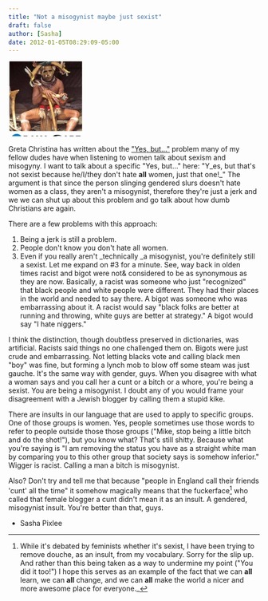 ```yaml
---
title: "Not a misogynist maybe just sexist"
draft: false
author: [Sasha]
date: 2012-01-05T08:29:09-05:00
---
```


![Somehow not racist, according to dude-logic](/uploads/2012/01/obama-racist-latest1-150x150.jpg)

Greta Christina has written about the ["Yes, but..."](http://freethoughtblogs.com/greta/2011/12/29/why-yes-but-is-the-wrong-response-to-misogyny/) problem many of my fellow dudes have when listening to women talk about sexism and misogyny. I want to talk about a specific "Yes, but..." here: "Y_es, but that's not sexist because he/I/they don't hate __all__ women, just that one!_" The argument is that since the person slinging gendered slurs doesn't hate women as a class, they aren't a misogynist, therefore they're just a jerk and we we can shut up about this problem and go talk about how dumb Christians are again.

There are a few problems with this approach:

1. Being a jerk is still a problem.
2. People don't know you don't hate all women.
3. Even if you really aren't _technically _a misogynist, you're definitely still a sexist.
Let me expand on #3 for a minute. See, way back in olden times racist and bigot were not&  considered to be as synonymous as they are now. Basically, a racist was someone who just "recognized" that black people and white people were different. They had their places in the world and needed to say there. A bigot was someone who was embarrassing about it. A racist would say "black folks are better at running and throwing, white guys are better at strategy." A bigot would say "I hate niggers."

I think the distinction, though doubtless preserved in dictionaries, was artificial. Racists said things no one challenged them on. Bigots were just crude and embarrassing. Not letting blacks vote and calling black men "boy" was fine, but forming a lynch mob to blow off some steam was just gauche. It's the same way with gender, guys. When you disagree with what a woman says and you call her a cunt or a bitch or a whore, you're being a sexist. You are being a misogynist. I doubt any of you would frame your disagreement with a Jewish blogger by calling them a stupid kike.

There are insults in our language that are used to apply to specific groups. One of those groups is women. Yes, people sometimes use those words to refer to people outside those those groups ("Mike, stop being a little bitch and do the shot!"), but you know what? That's still shitty. Because what you're saying is "I am removing the status you have as a straight white man by comparing you to this other group that society says is somehow inferior." Wigger is racist. Calling a man a bitch is misogynist.

Also? Don't try and tell me that because "people in England call their friends 'cunt' all the time" it somehow magically means that the  fuckerface[^1] who called that female blogger a cunt didn't mean it as an insult. A gendered, misogynist insult. You're better than that, guys.

- Sasha Pixlee

[^1]:While it's debated by feminists whether it's sexist, I have been trying to remove douche, as an insult, from my vocabulary. Sorry for the slip up. And rather than this being taken as a way to undermine my point ("You did it too!") I hope this serves as an example of the fact that we can __all__ learn, we can __all__ change, and we can __all__ make the world a nicer and more awesome place for everyone._